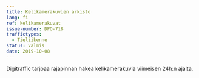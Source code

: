 ```yaml
---
title: Kelikamerakuvien arkisto
lang: fi
ref: kelikamerakuvat
issue-number: DPO-718
traffictypes:
  - Tieliikenne
status: valmis
date: 2019-10-08
---
```


Digitraffic tarjoaa rajapinnan hakea kelikamerakuvia viimeisen 24h:n ajalta.
